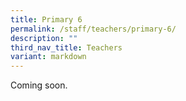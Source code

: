 ```yaml
---
title: Primary 6
permalink: /staff/teachers/primary-6/
description: ""
third_nav_title: Teachers
variant: markdown
---
```

Coming soon.